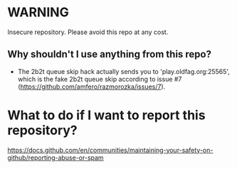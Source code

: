 # WARNING

Insecure repository. Please avoid this repo at any cost.
## Why shouldn't I use anything from this repo?
* The 2b2t queue skip hack actually sends you to 'play.oldfag.org:25565', which is the fake 2b2t queue skip according to issue #7 (https://github.com/amfero/razmorozka/issues/7).
# What to do if I want to report this repository?

https://docs.github.com/en/communities/maintaining-your-safety-on-github/reporting-abuse-or-spam
